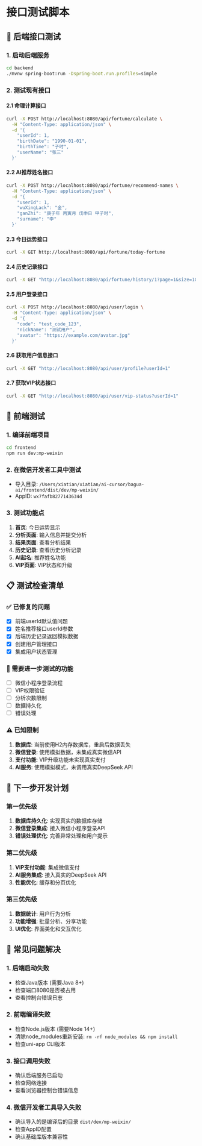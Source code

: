 # 接口测试脚本

## 🧪 后端接口测试

### 1. 启动后端服务
```bash
cd backend
./mvnw spring-boot:run -Dspring-boot.run.profiles=simple
```

### 2. 测试现有接口

#### 2.1 命理计算接口
```bash
curl -X POST http://localhost:8080/api/fortune/calculate \
  -H "Content-Type: application/json" \
  -d '{
    "userId": 1,
    "birthDate": "1990-01-01",
    "birthTime": "子时",
    "userName": "张三"
  }'
```

#### 2.2 AI推荐姓名接口
```bash
curl -X POST http://localhost:8080/api/fortune/recommend-names \
  -H "Content-Type: application/json" \
  -d '{
    "userId": 1,
    "wuXingLack": "金",
    "ganZhi": "庚子年 丙寅月 戊申日 甲子时",
    "surname": "李"
  }'
```

#### 2.3 今日运势接口
```bash
curl -X GET http://localhost:8080/api/fortune/today-fortune
```

#### 2.4 历史记录接口
```bash
curl -X GET "http://localhost:8080/api/fortune/history/1?page=1&size=10"
```

#### 2.5 用户登录接口
```bash
curl -X POST http://localhost:8080/api/user/login \
  -H "Content-Type: application/json" \
  -d '{
    "code": "test_code_123",
    "nickName": "测试用户",
    "avatar": "https://example.com/avatar.jpg"
  }'
```

#### 2.6 获取用户信息接口
```bash
curl -X GET "http://localhost:8080/api/user/profile?userId=1"
```

#### 2.7 获取VIP状态接口
```bash
curl -X GET "http://localhost:8080/api/user/vip-status?userId=1"
```

## 🔧 前端测试

### 1. 编译前端项目
```bash
cd frontend
npm run dev:mp-weixin
```

### 2. 在微信开发者工具中测试
- 导入目录: `/Users/xiatian/xiatian/ai-cursor/bagua-ai/frontend/dist/dev/mp-weixin/`
- AppID: `wx7fafb8277143634d`

### 3. 测试功能点
1. **首页**: 今日运势显示
2. **分析页面**: 输入信息并提交分析
3. **结果页面**: 查看分析结果
4. **历史记录**: 查看历史分析记录
5. **AI起名**: 推荐姓名功能
6. **VIP页面**: VIP状态和升级

## 📋 测试检查清单

### ✅ 已修复的问题
- [x] 前端userId默认值问题
- [x] 姓名推荐接口userId参数
- [x] 后端历史记录返回模拟数据
- [x] 创建用户管理接口
- [x] 集成用户状态管理

### 🔄 需要进一步测试的功能
- [ ] 微信小程序登录流程
- [ ] VIP权限验证
- [ ] 分析次数限制
- [ ] 数据持久化
- [ ] 错误处理

### ⚠️ 已知限制
1. **数据库**: 当前使用H2内存数据库，重启后数据丢失
2. **微信登录**: 使用模拟数据，未集成真实微信API
3. **支付功能**: VIP升级功能未实现真实支付
4. **AI服务**: 使用模拟模式，未调用真实DeepSeek API

## 🚀 下一步开发计划

### 第一优先级
1. **数据库持久化**: 实现真实的数据库存储
2. **微信登录集成**: 接入微信小程序登录API
3. **错误处理优化**: 完善异常处理和用户提示

### 第二优先级
1. **VIP支付功能**: 集成微信支付
2. **AI服务集成**: 接入真实的DeepSeek API
3. **性能优化**: 缓存和分页优化

### 第三优先级
1. **数据统计**: 用户行为分析
2. **功能增强**: 批量分析、分享功能
3. **UI优化**: 界面美化和交互优化

## 🐛 常见问题解决

### 1. 后端启动失败
- 检查Java版本 (需要Java 8+)
- 检查端口8080是否被占用
- 查看控制台错误日志

### 2. 前端编译失败
- 检查Node.js版本 (需要Node 14+)
- 清除node_modules重新安装: `rm -rf node_modules && npm install`
- 检查uni-app CLI版本

### 3. 接口调用失败
- 确认后端服务已启动
- 检查网络连接
- 查看浏览器控制台错误信息

### 4. 微信开发者工具导入失败
- 确认导入的是编译后的目录 `dist/dev/mp-weixin/`
- 检查AppID配置
- 确认基础库版本兼容性 